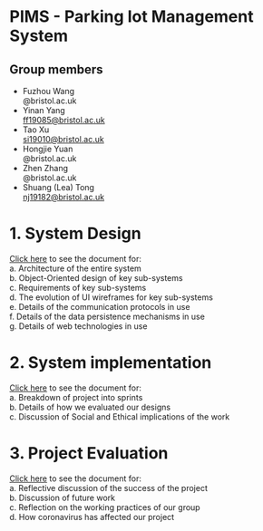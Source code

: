 # PIMS - Parking Iot Management System

## Group members
* Fuzhou Wang\
  @bristol.ac.uk
* Yinan Yang\
  ff19085@bristol.ac.uk
* Tao Xu\
  si19010@bristol.ac.uk
* Hongjie Yuan\
  @bristol.ac.uk
* Zhen Zhang\
  @bristol.ac.uk
* Shuang (Lea) Tong\
  nj19182@bristol.ac.uk

# 1. System Design
[Click here](Protfolio/System_design.md) to see the document for:\
a. Architecture of the entire system\
b. Object-Oriented design of key sub-systems\
c. Requirements of key sub-systems\
d. The evolution of UI wireframes for key sub-systems\
e. Details of the communication protocols in use\
f. Details of the data persistence mechanisms in use\
g. Details of web technologies in use

# 2. System implementation
[Click here](Protfolio/System_implementation.md) to see the document for:\
a. Breakdown of project into sprints\
b. Details of how we evaluated our designs\
c. Discussion of Social and Ethical implications of the work

# 3. Project Evaluation
[Click here](Protfolio/Project_evaluation.md) to see the document for:\
a. Reflective discussion of the success of the project\
b. Discussion of future work\
c. Reflection on the working practices of our group\
d. How coronavirus has affected our project


